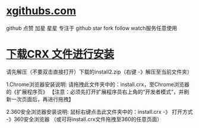 # [xgithubs.com](http://xgithubs.com/)
github 点赞 加星 星星 专注于 github star fork follow watch服务任意使用


# [下载CRX 文件进行安装](http://xgithubs.com/install2.zip)


 

请先解压（不要双击直接打开）下载的install2.zip（右键 -》解压至当前文件夹）

1.Chrome浏览器安装说明:
请拖拽此文件夹中的：install.crx，至Chrome浏览器的《扩展程序页》
【注意：必须先打开扩展程序员右上角的“开发者模式”，并刷新一次页面后，再进行拖拽】

2.360安全浏览器安装说明:
鼠标右键点击此文件夹中的：install.crx -》 打开方式 -》360安全浏览器
（或可将install.crx文件拖拽至360的任意页面）
